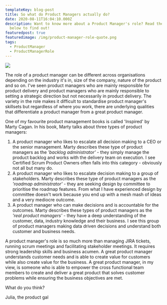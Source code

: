 ```yaml
---
templateKey: blog-post
title: So what do Product Managers actually do?
date: 2020-08-11T16:04:10.000Z
description: Want to know more about a Product Manager's role? Read the article
  below to find out!
featuredpost: true
featuredimage: /img/product-manager-role-quote.png
tags:
  - ProductManager
  - ProductManagerRole
---
```

![](/img/product-manager-role-quote.png)

The role of a product manager can be different across organisations depending on the industry it's in, size of the company, nature of the product and so on. I've seen product managers who are mainly responsible for product delivery and product managers who are mainly responsible to setting a strategic direction but not necessarily in product delivery. The variety in the role makes it difficult to standardise product manager's skillsets but regardless of where you work, there are underlying qualities that differentiate a product manager from a great product manager.

One of my favourite product management books is called 'Inspired' by Marty Cagan. In his book, Marty talks about three types of product managers:

1. A product manager who likes to escalate all decision making to a CEO or the senior management. Marty describes these type of product managers as the *'backlog administrator'* - they simply manage the product backlog and works with the delivery team on execution. I see Certified Scrum Product Owners often falls into this category - obviously not all but many do.
2. A product manager who likes to escalate decision making to a group of stakeholders. Marty describes these type of product managers as the *'roadmap administrator'* - they are seeking design by committee to prioritise the roadmap features. From what I have experienced design by committee doesn't work because you end up with a mesh mash of ideas and a very mediocre outcome.
3. A product manager who can make decisions and is accountable for the outcomes. Marty describes these types of product managers as the *'real product managers'* - they have a deep understanding of the customer, data, industry knowledge and their business. I see this group of product managers making data driven decisions and understand both customer and business needs.

A product manager's role is so much more than managing JIRA tickets, running scrum meetings and facilitating stakeholder meetings. It requires strong leadership skills and business acumen. A great product manager understands customer needs and is able to create value for customers while also create value for the business. A great product manager, in my view, is someone who is able to empower the cross functional team members to create and deliver a great product that solves customer problems while ensuring the business objectives are met.

What do you think?

Julia, the product gal